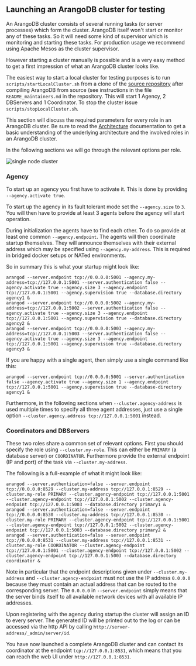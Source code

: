 Launching an ArangoDB cluster for testing
-----------------------------------------

An ArangoDB cluster consists of several running tasks (or server processes) which form the cluster. ArangoDB itself won't start or monitor any of these tasks. So it will need some kind of supervisor which is monitoring and starting these tasks. For production usage we recommend using Apache Mesos as the cluster supervisor.

However starting a cluster manually is possible and is a very easy method to get a first impression of what an ArangoDB cluster looks like.

The easiest way to start a local cluster for testing purposes is to run `scripts/startLocalCluster.sh` from a clone of the [source repository](https://github.com/ArangoDB/ArangoDB) after compiling ArangoDB from source (see instructions in the file `README_maintainers.md` in the repository. This will start 1 Agency, 2 DBServers and 1 Coordinator. To stop the cluster issue `scripts/stopLocalCluster.sh`.

This section will discuss the required parameters for every role in an ArangoDB cluster. Be sure to read the [Architecture](../Scalability/Architecture.md) documentation to get a basic understanding of the underlying architecture and the involved roles in an ArangoDB cluster.

In the following sections we will go through the relevant options per role.

![single node cluster](simple_cluster.png)

### Agency

To start up an agency you first have to activate it. This is done by providing `--agency.activate true`.

To start up the agency in its fault tolerant mode set the `--agency.size` to `3`. You will then have to provide at least 3 agents before the agency will start operation.

During initialization the agents have to find each other. To do so provide at least one common `--agency.endpoint`. The agents will then coordinate startup themselves. They will announce themselves with their external address which may be specified using `--agency.my-address`. This is required in bridged docker setups or NATed environments.

So in summary this is what your startup might look like:

```
arangod --server.endpoint tcp://0.0.0.0:5001 --agency.my-address=tcp://127.0.0.1:5001 --server.authentication false --agency.activate true --agency.size 3 --agency.endpoint tcp://127.0.0.1:5001 --agency.supervision true --database.directory agency1 &
arangod --server.endpoint tcp://0.0.0.0:5002 --agency.my-address=tcp://127.0.0.1:5002 --server.authentication false --agency.activate true --agency.size 3 --agency.endpoint tcp://127.0.0.1:5001 --agency.supervision true --database.directory agency2 &
arangod --server.endpoint tcp://0.0.0.0:5003 --agency.my-address=tcp://127.0.0.1:5003 --server.authentication false --agency.activate true --agency.size 3 --agency.endpoint tcp://127.0.0.1:5001 --agency.supervision true --database.directory agency3 &
```

If you are happy with a single agent, then simply use a single command like this:
```
arangod --server.endpoint tcp://0.0.0.0:5001 --server.authentication false --agency.activate true --agency.size 1 --agency.endpoint tcp://127.0.0.1:5001 --agency.supervision true --database-directory agency1 &
```

Furthermore, in the following sections when `--cluster.agency-address` is used multiple times to specify all three agent addresses, just use a single option ```--cluster.agency.address tcp://127.0.0.1:5001``` instead.


### Coordinators and DBServers

These two roles share a common set of relevant options. First you should specify the role using `--cluster.my-role`. This can either be `PRIMARY` (a database server) or `COORDINATOR`. Furthermore provide the external endpoint (IP and port) of the task via `--cluster.my-address`.

The following is a full-example of what it might look like:

```
arangod --server.authentication=false --server.endpoint tcp://0.0.0.0:8529 --cluster.my-address tcp://127.0.0.1:8529 --cluster.my-role PRIMARY --cluster.agency-endpoint tcp://127.0.0.1:5001 --cluster.agency-endpoint tcp://127.0.0.1:5002 --cluster.agency-endpoint tcp://127.0.0.1:5003 --database.directory primary1 &
arangod --server.authentication=false --server.endpoint tcp://0.0.0.0:8530 --cluster.my-address tcp://127.0.0.1:8530 --cluster.my-role PRIMARY --cluster.agency-endpoint tcp://127.0.0.1:5001 --cluster.agency-endpoint tcp://127.0.0.1:5002 --cluster.agency-endpoint tcp://127.0.0.1:5003 --database.directory primary2 &
arangod --server.authentication=false --server.endpoint tcp://0.0.0.0:8531 --cluster.my-address tcp://127.0.0.1:8531 --cluster.my-role COORDINATOR --cluster.agency-endpoint tcp://127.0.0.1:5001 --cluster.agency-endpoint tcp://127.0.0.1:5002 --cluster.agency-endpoint tcp://127.0.0.1:5003 --database.directory coordinator &
```

Note in particular that the endpoint descriptions given under `--cluster.my-address` and `--cluster.agency-endpoint` must not use the IP address `0.0.0.0` because they must contain an actual address that can be routed to the corresponding server. The `0.0.0.0` in `--server.endpoint` simply means that the server binds itself to all available network devices with all available IP addresses.

Upon registering with the agency during startup the cluster will assign an ID to every server. The generated ID will be printed out to the log or can be accessed via the http API by calling `http://server-address/_admin/server/id`.

You have now launched a complete ArangoDB cluster and can contact its coordinator at the endpoint `tcp://127.0.0.1:8531`, which means that you can reach the web UI under `http://127.0.0.1:8531`.
